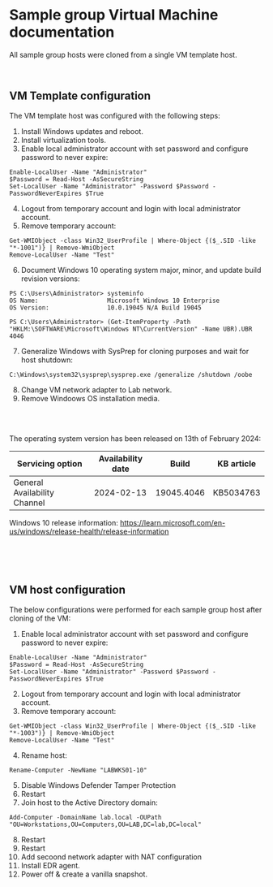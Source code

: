 # Sample group Virtual Machine documentation

All sample group hosts were cloned from a single VM template host. 

<br>

## VM Template configuration

The VM template host was configured with the following steps:

1. Install Windows updates and reboot.
2. Install virtualization tools.
3. Enable local administrator account with set password and configure password to never expire:
```
Enable-LocalUser -Name "Administrator"
$Password = Read-Host -AsSecureString
Set-LocalUser -Name "Administrator" -Password $Password -PasswordNeverExpires $True
``` 
4. Logout from temporary account and login with local administrator account.
5. Remove temporary account:
```
Get-WMIObject -class Win32_UserProfile | Where-Object {($_.SID -like "*-1001")} | Remove-WmiObject
Remove-LocalUser -Name "Test"
``` 
6. Document Windows 10 operating system major, minor, and update build revision versions:
```
PS C:\Users\Administrator> systeminfo
OS Name:                   Microsoft Windows 10 Enterprise
OS Version:                10.0.19045 N/A Build 19045

PS C:\Users\Administrator> (Get-ItemProperty -Path "HKLM:\SOFTWARE\Microsoft\Windows NT\CurrentVersion" -Name UBR).UBR
4046
```
7. Generalize Windows with SysPrep for cloning purposes and wait for host shutdown:
```
C:\Windows\system32\sysprep\sysprep.exe /generalize /shutdown /oobe
```
8. Change VM network adapter to Lab network.
9. Remove Windoows OS installation media.
   
<br>
<br>

The operating system version has been released on 13th of February 2024:

| Servicing option | Availability date | Build | KB article |
| ---------------- | ----------------- | ----- | ---------- |
| General Availability Channel | 2024-02-13 | 19045.4046 | KB5034763

Windows 10 release information: https://learn.microsoft.com/en-us/windows/release-health/release-information


<br>
<br>

<br>

## VM host configuration

The below configurations were performed for each sample group host after cloning of the VM:

1. Enable local administrator account with set password and configure password to never expire:
```
Enable-LocalUser -Name "Administrator"
$Password = Read-Host -AsSecureString
Set-LocalUser -Name "Administrator" -Password $Password -PasswordNeverExpires $True
``` 
2. Logout from temporary account and login with local administrator account.
3. Remove temporary account:
```
Get-WMIObject -class Win32_UserProfile | Where-Object {($_.SID -like "*-1003")} | Remove-WmiObject
Remove-LocalUser -Name "Test"
```
4. Rename host: 
```
Rename-Computer -NewName "LABWKS01-10"
```
5. Disable Windows Defender Tamper Protection
6. Restart
7. Join host to the Active Directory domain:
```
Add-Computer -DomainName lab.local -OUPath "OU=Workstations,OU=Computers,OU=LAB,DC=lab,DC=local"
```
8. Restart
9. Restart
10. Add secoond network adapter with NAT configuration
11. Install EDR agent.
12. Power off & create a vanilla snapshot.


